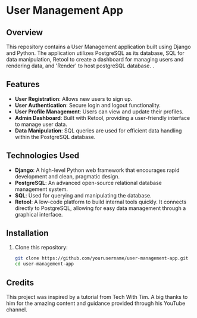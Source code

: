 # User Management App

## Overview

This repository contains a User Management application built using Django and Python. The application utilizes PostgreSQL as its database, SQL for data manipulation, Retool to create a dashboard for managing users and rendering data, and 'Render' to host postgreSQL database.  .

## Features

- **User Registration**: Allows new users to sign up.
- **User Authentication**: Secure login and logout functionality.
- **User Profile Management**: Users can view and update their profiles.
- **Admin Dashboard**: Built with Retool, providing a user-friendly interface to manage user data.
- **Data Manipulation**: SQL queries are used for efficient data handling within the PostgreSQL database.

## Technologies Used

- **Django**: A high-level Python web framework that encourages rapid development and clean, pragmatic design.
- **PostgreSQL**: An advanced open-source relational database management system.
- **SQL**: Used for querying and manipulating the database.
- **Retool**: A low-code platform to build internal tools quickly. It connects directly to PostgreSQL, allowing for easy data management through a graphical interface.

## Installation

1. Clone this repository:
   ```bash
   git clone https://github.com/yourusername/user-management-app.git
   cd user-management-app
   
## Credits
This project was inspired by a tutorial from Tech With Tim. A big thanks to him for the amazing content and guidance provided through his YouTube channel.
